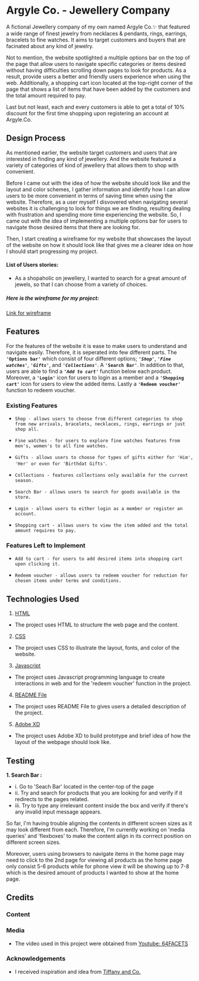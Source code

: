 # Argyle Co. - Jewellery Company

A fictional Jewellery company of my own named Argyle Co.:sparkles: that featured a wide range of finest jewelry from necklaces & pendants, rings, earrings, bracelets to fine watches. It aims to target customers and buyers that are facinated about any kind of jewelry.

Not to mention, the website spotlighted a multiple options bar on the top of the page that allow users to navigate specific categories or items desired without having difficulties scrolling down pages to look for products. As a result, provide users a better and friendly users experience when using the web. Additionally, a shopping cart icon located at the top-right corner of the page that shows a list of items that have been added by the customers and the total amount required to pay.

Last but not least, each and every customers is able to get a total of 10% discount for the first time shopping upon registering an account at Argyle.Co.

## Design Process

As mentioned earlier, the website target customers and users that are interested in finding any kind of jewellery. And the website featured a variety of categories of kind of jewellery that allows them to shop with convenient.

Before I came out with the idea of how the website should look like and the layout and color schemes, I gather information and identify how I can allow users to be more convenient in terms of saving time when using the website. Therefore, as a user myself I disvovered when navigating several websites it is challenging to look for things we are finding, resulting dealing with frustration and spending more time experiencing the website. So, I came out with the idea of implementing a multiple options bar for users to navigate those desired items that there are looking for.

Then, I start creating a wireframe for my website that showcases the layout of the website on how it should look like that gives me a clearer idea on how I should start progressing my project.

#### List of Users stories:

- As a shopaholic on jewellery, I wanted to search for a great amount of jewels, so that I can choose from a variety of choices.

##### **Here is the wireframe for my project:**

[Link for wireframe](https://xd.adobe.com/view/b602891e-dcf1-4a34-81fd-366c0df3ddea-e351/)

## Features

For the features of the website it is ease to make users to understand and navigate easily. Therefore, it is seperated into few different parts. The **`'Options bar'`** which consist of four different options; **_`'Shop'`_**, **_`'Fine watches'`_**, **_`'Gifts'`_**, and **_`'Collections'`_**. A **`'Search Bar'`**. In addition to that, users are able to find a **_`'Add to cart'`_** function below each product. Moreover, a **`'Login'`** icon for users to login as a member and a **`'Shopping cart'`** icon for users to view the added items. Lastly a **`'Redeem voucher'`** function to redeem voucher.

### Existing Features

- `Shop - allows users to choose from different categories to shop from new arrivals, bracelets, necklaces, rings, earrings or just shop all.`

- `Fine watches - for users to explore fine watches features from men's, women's to all fine watches.`

- `Gifts - allows users to choose for types of gifts either for 'Him', 'Her' or even for 'Birthdat Gifts'`.

- `Collections - features collections only available for the current season.`

- `Search Bar - allows users to search for goods available in the store.`

- `Login - allows users to either login as a member or register an account.`

- `Shopping cart - allows users to view the item added and the total amount requires to pay.`

### Features Left to Implement

- `Add to cart - for users to add desired items into shopping cart upon clicking it.`

- `Redeem voucher - allows users to redeem voucher for reduction for chosen items under terms and conditions.`

## Technologies Used

1. [HTML](https://html.com/)

- The project uses HTML to structure the web page and the content.

2. [CSS](#)

- The project uses CSS to illustrate the layout, fonts, and color of the website.

3. [Javascript](https://www.w3.org/Style/CSS/Overview.en.html)

- The project uses Javascript programming language to create interactions in web and for the 'redeem voucher' function in the project.

4. [README File](https://www.makeareadme.com/)

- The project uses README File to gives users a detailed description of the project.

5. [Adobe XD](https://www.adobe.com/products/xd/pricing/free-trial.html)

- The project uses Adobe XD to build prototype and brief idea of how the layout of the webpage should look like.

## Testing

**1. Search Bar :**

- i. Go to 'Seach Bar' located in the center-top of the page
- ii. Try and search for products that you are looking for and verify if it redirects to the pages related.
- iii. Try to type any irrelevant content inside the box and verify if there's any invalid input message appears.

So far, I'm having trouble aligning the contents in different screen sizes as it may look different from each. Therefore, I'm currently working on 'media queries' and 'flexboxes' to make the content align in its corrrect position on different screen sizes.

Moreover, users using browsers to navigate items in the home page may need to click to the 2nd page for viewing all products as the home page only consist 5-6 products while for phone view it will be showing up to 7-8 which is the desired amount of products I wanted to show at the home page.

## Credits

### Content

### Media

- The video used in this project were obtained from [Youtube: 64FACETS ](https://www.youtube.com/watch?v=bNBi-6ON8TY)

### Acknowledgements

- I received inspiration and idea from [Tiffany and Co.](https://www.tiffany.com/)
